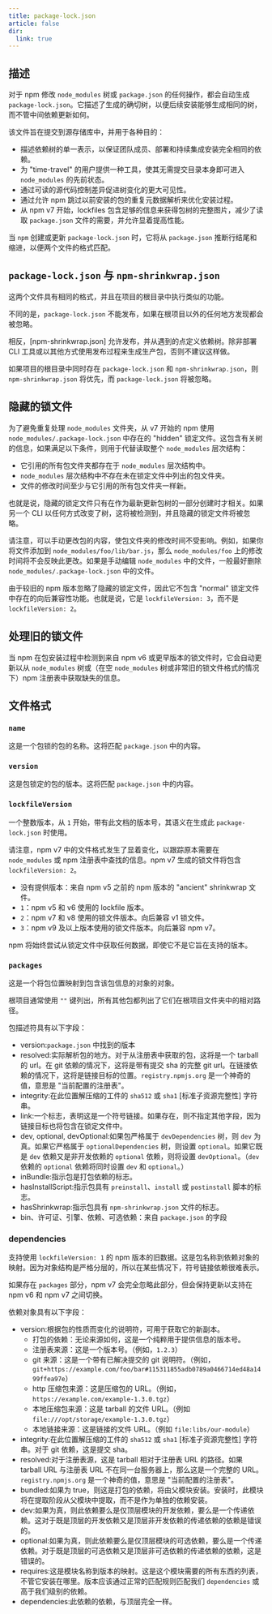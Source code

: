 ```yaml
---
title: package-lock.json
article: false
dir:
  link: true
---
```


## 描述

对于 npm 修改 `node_modules` 树或 `package.json` 的任何操作，都会自动生成 `package-lock.json`。它描述了生成的确切树，以便后续安装能够生成相同的树，而不管中间依赖更新如何。

该文件旨在提交到源存储库中，并用于各种目的：

- 描述依赖树的单一表示，以保证团队成员、部署和持续集成安装完全相同的依赖。
- 为 "time-travel" 的用户提供一种工具，使其无需提交目录本身即可进入 `node_modules` 的先前状态。
- 通过可读的源代码控制差异促进树变化的更大可见性。
- 通过允许 npm 跳过以前安装的包的重复元数据解析来优化安装过程。
- 从 npm v7 开始，lockfiles 包含足够的信息来获得包树的完整图片，减少了读取 `package.json` 文件的需要，并允许显着提高性能。

当 `npm` 创建或更新 `package-lock.json` 时，它将从 `package.json` 推断行结尾和缩进，以便两个文件的格式匹配。

## `package-lock.json` 与 `npm-shrinkwrap.json`

这两个文件具有相同的格式，并且在项目的根目录中执行类似的功能。

不同的是，`package-lock.json` 不能发布，如果在根项目以外的任何地方发现都会被忽略。

相反，[npm-shrinkwrap.json] 允许发布，并从遇到的点定义依赖树。除非部署 CLI 工具或以其他方式使用发布过程来生成生产包，否则不建议这样做。

如果项目的根目录中同时存在 `package-lock.json` 和 `npm-shrinkwrap.json`，则 `npm-shrinkwrap.json` 将优先，而 `package-lock.json` 将被忽略。

## 隐藏的锁文件

为了避免重复处理 `node_modules` 文件夹，从 v7 开始的 npm 使用 `node_modules/.package-lock.json` 中存在的 "hidden" 锁定文件。这包含有关树的信息，如果满足以下条件，则用于代替读取整个 `node_modules` 层次结构：

- 它引用的所有包文件夹都存在于 `node_modules` 层次结构中。
- `node_modules` 层次结构中不存在未在锁定文件中列出的包文件夹。
- 文件的修改时间至少与它引用的所有包文件夹一样新。

也就是说，隐藏的锁定文件只有在作为最新更新包树的一部分创建时才相关。如果另一个 CLI 以任何方式改变了树，这将被检测到，并且隐藏的锁定文件将被忽略。

请注意，可以手动更改包的内容，使包文件夹的修改时间不受影响。例如，如果你将文件添加到 `node_modules/foo/lib/bar.js`，那么 `node_modules/foo` 上的修改时间将不会反映此更改。如果是手动编辑 `node_modules` 中的文件，一般最好删除 `node_modules/.package-lock.json` 中的文件。

由于较旧的 npm 版本忽略了隐藏的锁定文件，因此它不包含 "normal" 锁定文件中存在的向后兼容性功能。也就是说，它是 `lockfileVersion: 3`，而不是 `lockfileVersion: 2`。

## 处理旧的锁文件

当 npm 在包安装过程中检测到来自 npm v6 或更早版本的锁文件时，它会自动更新以从 `node_modules` 树或（在空 `node_modules` 树或非常旧的锁文件格式的情况下）npm 注册表中获取缺失的信息。

## 文件格式

### `name`

这是一个包锁的包的名称。这将匹配 `package.json` 中的内容。

### `version`

这是包锁定的包的版本。这将匹配 `package.json` 中的内容。

### `lockfileVersion`

一个整数版本，从 `1` 开始，带有此文档的版本号，其语义在生成此 `package-lock.json` 时使用。

请注意，npm v7 中的文件格式发生了显着变化，以跟踪原本需要在 `node_modules` 或 npm 注册表中查找的信息。npm v7 生成的锁文件将包含 `lockfileVersion: 2`。

- 没有提供版本：来自 npm v5 之前的 npm 版本的 "ancient" shrinkwrap 文件。
- `1`：npm v5 和 v6 使用的 lockfile 版本。
- `2`：npm v7 和 v8 使用的锁文件版本。向后兼容 v1 锁文件。
- `3`：npm v9 及以上版本使用的锁文件版本。向后兼容 npm v7。

npm 将始终尝试从锁定文件中获取任何数据，即使它不是它旨在支持的版本。

### `packages`

这是一个将包位置映射到包含该包信息的对象的对象。

根项目通常使用 `""` 键列出，所有其他包都列出了它们在根项目文件夹中的相对路径。

包描述符具有以下字段：

- version:`package.json` 中找到的版本
- resolved:实际解析包的地方。对于从注册表中获取的包，这将是一个 tarball 的 url。在 git 依赖的情况下，这将是带有提交 sha 的完整 git url。在链接依赖的情况下，这将是链接目标的位置。`registry.npmjs.org` 是一个神奇的值，意思是 "当前配置的注册表"。
- integrity:在此位置解压缩的工件的 `sha512` 或 `sha1` [标准子资源完整性] 字符串。
- link:一个标志，表明这是一个符号链接。如果存在，则不指定其他字段，因为链接目标也将包含在锁定文件中。
- dev, optional, devOptional:如果包严格属于 `devDependencies` 树，则 `dev` 为真。如果它严格属于 `optionalDependencies` 树，则设置 `optional`。如果它既是 `dev` 依赖又是非开发依赖的 `optional` 依赖，则将设置 `devOptional`。（`dev` 依赖的 `optional` 依赖将同时设置 `dev` 和 `optional`。）
- inBundle:指示包是打包依赖的标志。
- hasInstallScript:指示包具有 `preinstall`、`install` 或 `postinstall` 脚本的标志。
- hasShrinkwrap:指示包具有 `npm-shrinkwrap.json` 文件的标志。
- bin、许可证、引擎、依赖、可选依赖：来自 `package.json` 的字段

### dependencies

支持使用 `lockfileVersion: 1` 的 npm 版本的旧数据。这是包名称到依赖对象的映射。因为对象结构是严格分层的，所以在某些情况下，符号链接依赖很难表示。

如果存在 `packages` 部分，npm v7 会完全忽略此部分，但会保持更新以支持在 npm v6 和 npm v7 之间切换。

依赖对象具有以下字段：

- version:根据包的性质而变化的说明符，可用于获取它的新副本。
  - 打包的依赖：无论来源如何，这是一个纯粹用于提供信息的版本号。
  - 注册表来源：这是一个版本号。（例如，`1.2.3`）
  - git 来源：这是一个带有已解决提交的 git 说明符。（例如，`git+https://example.com/foo/bar#115311855adb0789a0466714ed48a1499ffea97e`）
  - http 压缩包来源：这是压缩包的 URL。（例如，`https://example.com/example-1.3.0.tgz`）
  - 本地压缩包来源：这是 tarball 的文件 URL。（例如 `file:///opt/storage/example-1.3.0.tgz`）
  - 本地链接来源：这是链接的文件 URL。（例如 `file:libs/our-module`）
- integrity:在此位置解压缩的工件的 `sha512` 或 `sha1` [标准子资源完整性] 字符串。对于 git 依赖，这是提交 sha。
- resolved:对于注册表源，这是 tarball 相对于注册表 URL 的路径。如果 tarball URL 与注册表 URL 不在同一台服务器上，那么这是一个完整的 URL。`registry.npmjs.org` 是一个神奇的值，意思是 "当前配置的注册表"。
- bundled:如果为 true，则这是打包的依赖，将由父模块安装。安装时，此模块将在提取阶段从父模块中提取，而不是作为单独的依赖安装。
- dev:如果为真，则此依赖要么是仅顶层模块的开发依赖，要么是一个传递依赖。这对于既是顶层的开发依赖又是顶层非开发依赖的传递依赖的依赖是错误的。
- optional:如果为真，则此依赖要么是仅顶层模块的可选依赖，要么是一个传递依赖。对于既是顶层的可选依赖又是顶层非可选依赖的传递依赖的依赖，这是错误的。
- requires:这是模块名称到版本的映射。这是这个模块需要的所有东西的列表，不管它安装在哪里。版本应该通过正常的匹配规则匹配我们 `dependencies` 或高于我们级别的依赖。
- dependencies:此依赖的依赖，与顶层完全一样。
